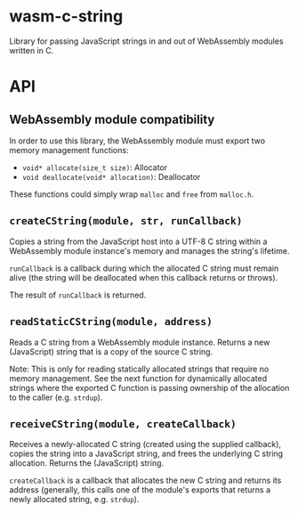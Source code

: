 # wasm-c-string
Library for passing JavaScript strings in and out of WebAssembly modules written in C.

# API
## WebAssembly module compatibility
In order to use this library, the WebAssembly module must export two memory management functions:

* `void* allocate(size_t size)`: Allocator
* `void deallocate(void* allocation)`: Deallocator

These functions could simply wrap `malloc` and `free` from `malloc.h`.

## `createCString(module, str, runCallback)`
Copies a string from the JavaScript host into a UTF-8 C string within a WebAssembly module instance's memory and manages the string's lifetime.

`runCallback` is a callback during which the allocated C string must remain alive (the string will be deallocated when this callback returns or throws).

The result of `runCallback` is returned.

## `readStaticCString(module, address)`
Reads a C string from a WebAssembly module instance. Returns a new (JavaScript) string that is a copy of the source C string.

Note: This is only for reading statically allocated strings that require no memory management. See the next function for dynamically allocated strings where the exported C function is passing ownership of the allocation to the caller (e.g. `strdup`).

##  `receiveCString(module, createCallback)`
Receives a newly-allocated C string (created using the supplied callback), copies the string into a JavaScript string, and frees the underlying C string allocation. Returns the (JavaScript) string.

`createCallback` is a callback that allocates the new C string and returns its address (generally, this calls one of the module's exports that returns a newly allocated string, e.g. `strdup`).
